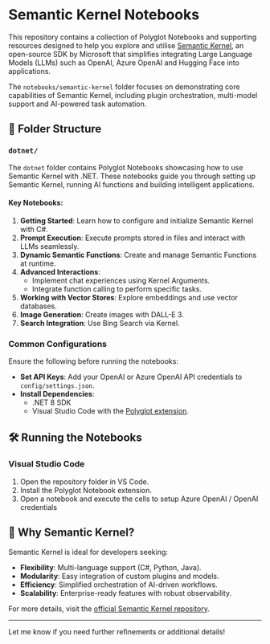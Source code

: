 # Semantic Kernel Notebooks

This repository contains a collection of Polyglot Notebooks and supporting resources designed to help you explore and utilise [Semantic Kernel](https://github.com/microsoft/semantic-kernel), an open-source SDK by Microsoft that simplifies integrating Large Language Models (LLMs) such as OpenAI, Azure OpenAI and Hugging Face into applications.

The `notebooks/semantic-kernel` folder focuses on demonstrating core capabilities of Semantic Kernel, including plugin orchestration, multi-model support and AI-powered task automation.

## 📂 Folder Structure

### `dotnet/`
The `dotnet` folder contains Polyglot Notebooks showcasing how to use Semantic Kernel with .NET. These notebooks guide you through setting up Semantic Kernel, running AI functions and building intelligent applications.

#### Key Notebooks:
1. **Getting Started**: Learn how to configure and initialize Semantic Kernel with C#.
2. **Prompt Execution**: Execute prompts stored in files and interact with LLMs seamlessly.
3. **Dynamic Semantic Functions**: Create and manage Semantic Functions at runtime.
4. **Advanced Interactions**:
   - Implement chat experiences using Kernel Arguments.
   - Integrate function calling to perform specific tasks.
5. **Working with Vector Stores**: Explore embeddings and use vector databases.
6. **Image Generation**: Create images with DALL-E 3.
7. **Search Integration**: Use Bing Search via Kernel.

### Common Configurations
Ensure the following before running the notebooks:
- **Set API Keys**: Add your OpenAI or Azure OpenAI API credentials to `config/settings.json`.
- **Install Dependencies**:
  - .NET 8 SDK
  - Visual Studio Code with the [Polyglot extension](https://marketplace.visualstudio.com/items?itemName=ms-dotnettools.dotnet-interactive-vscode).

## 🛠 Running the Notebooks

### Visual Studio Code
1. Open the repository folder in VS Code.
2. Install the Polyglot Notebook extension.
3. Open a notebook and execute the cells to setup Azure OpenAI / OpenAI credentials

## 🌟 Why Semantic Kernel?
Semantic Kernel is ideal for developers seeking:
- **Flexibility**: Multi-language support (C#, Python, Java).
- **Modularity**: Easy integration of custom plugins and models.
- **Efficiency**: Simplified orchestration of AI-driven workflows.
- **Scalability**: Enterprise-ready features with robust observability.

For more details, visit the [official Semantic Kernel repository](https://github.com/microsoft/semantic-kernel).

---

Let me know if you need further refinements or additional details!
